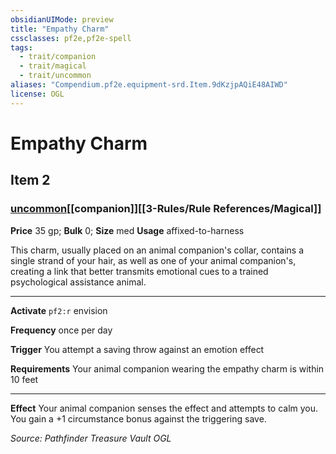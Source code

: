 ```yaml
---
obsidianUIMode: preview
title: "Empathy Charm"
cssclasses: pf2e,pf2e-spell
tags:
  - trait/companion
  - trait/magical
  - trait/uncommon
aliases: "Compendium.pf2e.equipment-srd.Item.9dKzjpAQiE48AIWD"
license: OGL
---
```

# Empathy Charm
## Item 2
### [uncommon](uncommon.md "Uncommon Rarity Trait")[[companion]][[3-Rules/Rule References/Magical]]


**Price** 35 gp; 
**Bulk** 0; **Size** med
**Usage** affixed-to-harness

This charm, usually placed on an animal companion's collar, contains a single strand of your hair, as well as one of your animal companion's, creating a link that better transmits emotional cues to a trained psychological assistance animal.

* * *

**Activate** `pf2:r` envision

**Frequency** once per day

**Trigger** You attempt a saving throw against an emotion effect

**Requirements** Your animal companion wearing the empathy charm is within 10 feet

* * *

**Effect** Your animal companion senses the effect and attempts to calm you. You gain a +1 circumstance bonus against the triggering save.

*Source: Pathfinder Treasure Vault*
*OGL*